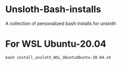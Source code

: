 # Unsloth-Bash-installs
A collection of personalized bash installs for unsloth

# For WSL Ubuntu-20.04
`bash install_unsloth_WSL_UbuntuUbuntu-20.04.sh`
